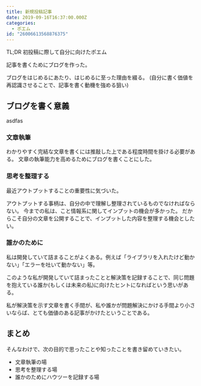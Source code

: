 ```yaml
---
title: 新規投稿記事
date: 2019-09-16T16:37:00.000Z
categories:
  - ポエム
id: "26006613568876375"
---
```

   TL;DR 初投稿に際して自分に向けたポエム

記事を書くためにブログを作った。

ブログをはじめるにあたり、はじめるに至った理由を綴る。
(自分に書く価値を再認識させることで、記事を書く動機を強める狙い)

## ブログを書く意義
asdfas
### 文章執筆

わかりやすく完結な文章を書くには推敲した上である程度時間を掛ける必要がある。
文章の執筆能力を高めるためにブログを書くことにした。

### 思考を整理する

最近アウトプットすることの重要性に気づいた。

アウトプットする事柄は、自分の中で理解し整理されているものでなければならない。
今までの私は、こと情報系に関してインプットの機会が多かった。
だからこそ自分の文章を公開することで、インプットした内容を整理する機会としたい。

### 誰かのために

私は開発していて詰まることがよくある。例えば「ライブラリを入れたけど動かない」「エラーを吐いて動かない」等。

このような私が開発していて詰まったことと解決策を記録することで、同じ問題を抱えている誰か(もしくは未来の私)に向けたヒントになればという思いがある。

私が解決策を示す文章を書く手間が、私や誰かが問題解決にかける手間より小さいならば、とても価値のある記事がかけたということである。

## まとめ

そんなわけで、次の目的で思ったことや知ったことを書き留めていきたい。

- 文章執筆の場
- 思考を整理する場
- 誰かのためにハウツーを記録する場

  
